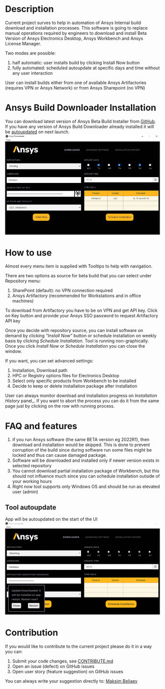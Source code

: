 # Description 
Current project surves to help in automation of Ansys Internal build download and installation processes.
This software is going to replace manual operations required by engineers to download and install Beta Version of 
Ansys Electronics Desktop, Ansys Workbench and Ansys License Manager. 

Two modes are possible: 
1. half automatic: user installs build by clicking Install Now button
2. fully automated: scheduled autoupdate at specific days and time without any user interaction

User can install builds either from one of available Ansys Artifactories (requires VPN or Ansys Network) or 
from Ansys Sharepoint (no VPN)

# Ansys Build Downloader Installation
You can download latest version of Ansys Beta Build Installer from 
[GitHub](https://github.com/beliaev-maksim/beta_build_downloader/releases).
If you have any version of Ansys Build Downloader already installed it will be [autoupdated](#tool-autoupdate) on next 
launch.
![img](docs/images/ui.jpg)

# How to use
Almost every menu item is supplied with Tooltips to help with navigation.

There are two options as source for beta build that you can select under Repository menu:
1. SharePoint (default): no VPN connection required
2. Ansys Artifactory (recommended for Workstations and in office machines)

To download from Artifactory you have to be on VPN and get API key. 
Click on Key button and provide your Ansys SSO password to request Artifactory API key

Once you decide with repository source, you can install software on demand by clicking _"Install Now"_ button or 
schedule installation on weekly basis by clicking _Schedule Installation_. Tool is running non-graphically. 
Once you click _Install Now_ or _Schedule Installation_ you can close the window.

If you want, you can set advanced settings:
1. Installation, Download path
2. HPC or Registry options files for Electronics Desktop
3. Select only specific products from Workbench to be installed
4. Decide to keep or delete installation package after installation


User can always monitor download and installation progress on _Installation History_ panel_.
If you want to abort the process you can do it from the same page just by clicking on the row with running process.

# FAQ and features
1. if you run Ansys software (the same BETA version eg 2022R1), then download and installation would be skipped. 
This is done to prevent corruption of the build since during software run some files might be locked and thus can 
cause damaged package. 
2. Software will be downloaded and installed only if newer version exists in selected repository
3. You cannot download partial installation package of Workbench, but this should not influence much since you can 
schedule installation outside of your working hours
4. Right now tool supports only Windows OS and should be run as elevated user (admin)

 
## Tool autoupdate
 App will be autoupdated on the start of the UI
![img](docs/images/autoupdate.png)

# Contribution
If you would like to contribute to the current project please do it in a way you can:
1. Submit your code changes, see [CONTRIBUTE.md](docs/CONTRIBUTE.md)
2. Open an issue (defect) on GitHub issues
3. Open user story (feature suggestion) on GitHub issues

You can always write your suggestion directly to: [Maksim Beliaev](mailto:maksim.beliaev@ansys.com)
